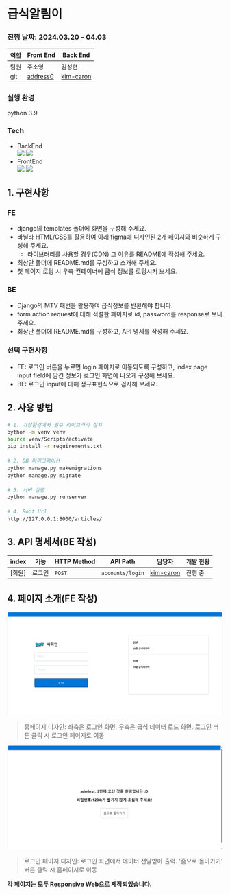 # 급식알림이
### 진행 날짜: 2024.03.20 - 04.03
역할|Front End|Back End
---|---|---
팀원|주소영|김성현
git|[address0](https://github.com/address0)|[kim-caron](https://github.com/kim-caron)
### 실행 환경
python 3.9
### Tech
- BackEnd  
<a href="https://www.python.org/" target="_blank"><img src="https://img.shields.io/badge/Python-3776AB?style=flat&logo=python&logoColor=FFFFFF"/></a>
<a href="https://www.djangoproject.com/" target="_blank"><img src="https://img.shields.io/badge/Django-092E20?style=flat&logo=django&logoColor=FFFFFF"/></a>
- FrontEnd  
<a href="https://www.acmicpc.net/user/soyong32" target="_blank"><img src="https://img.shields.io/badge/Html-3366CC?style=flat&logo=htmx&logoColor=FFFFFF"/></a>
<a href="https://developer.mozilla.org/ko/docs/Web/CSS" target="_blank"><img src="https://img.shields.io/badge/CSS-7952B3?style=flat&logo=bootstrap&logoColor=FFFFFF"/></a>
## 1. 구현사항
### FE
- django의 templates 폴더에 화면을 구성해 주세요.
- 바닐라 HTML/CSS를 활용하여 아래 figma에 디자인된 2개 페이지와 비슷하게 구성해 주세요.
  - 라이브러리를 사용할 경우(CDN) 그 이유를 README에 작성해 주세요.
- 최상단 폴더에 README.md를 구성하고 소개해 주세요.
- 첫 페이지 로딩 시 우측 컨테이너에 급식 정보를 로딩시켜 보세요.
### BE
- Django의 MTV 패턴을 활용하여 급식정보를 반환해야 합니다.
- form action request에 대해 적절한 페이지로 id, password를 response로 보내주세요.
- 최상단 폴더에 README.md를 구성하고, API 명세를 작성해 주세요.
### 선택 구현사항
- FE: 로그인 버튼을 누르면 login 페이지로 이동되도록 구성하고, index page input field에 담긴 정보가 로그인 화면에 나오게 구성해 보세요.
- BE: 로그인 input에 대해 정규표현식으로 검사해 보세요.
## 2. 사용 방법
```bash
# 1. 가상환경에서 필수 라이브러리 설치
python -m venv venv
source venv/Scripts/activate
pip install -r requirements.txt

# 2. DB 마이그레이션
python manage.py makemigrations
python manage.py migrate

# 3. 서버 실행
python manage.py runserver

# 4. Root Url
http://127.0.0.1:8000/articles/
```
## 3. API 명세서(BE 작성)
|index|기능|HTTP Method|API Path|담당자|개발 현황|
|-----|----|-----------|--------|------|---------|
|[회원]|로그인|`POST`|`accounts/login`|[kim-caron](https://github.com/kim-caron)|진행 중|

## 4. 페이지 소개(FE 작성)
![index](images/index_page.png)
> 홈페이지 디자인: 좌측은 로그인 화면, 우측은 급식 데이터 로드 화면. 로그인 버튼 클릭 시 로그인 페이지로 이동

![login](images/login_page.png)
> 로그인 페이지 디자인: 로그인 화면에서 데이터 전달받아 출력. '홈으로 돌아가기' 버튼 클릭 시 홈페이지로 이동

**각 페이지는 모두 Responsive Web으로 제작되었습니다.**